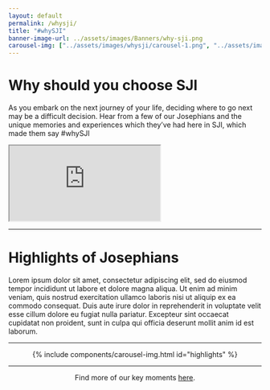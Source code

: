 ```yaml
---
layout: default
permalink: /whysji/
title: "#whySJI"
banner-image-url: ../assets/images/Banners/why-sji.png
carousel-img: ["../assets/images/whysji/carousel-1.png", "../assets/images/whysji/carousel-2.png", "../assets/images/whysji/carousel-3.png", "../assets/images/whysji/carousel-4.png", "../assets/images/whysji/carousel-5.png", "../assets/images/whysji/carousel-6.png", "../assets/images/whysji/carousel-7.png", "../assets/images/whysji/carousel-8.jpg", "../assets/images/whysji/carousel-9.jpg"]
---
```


<style>
  .flex-container {
    display: flex;
    gap: 1vw;
    margin: auto;
    flex-wrap: wrap;
    justify-content: center;
    overflow: hidden;
  }
</style>

# Why should you choose SJI
As you embark on the next journey of your life, deciding where to go next may be a difficult decision. Hear from a few of our Josephians and the unique memories and experiences which they’ve had here in SJI, which made them say #whySJI

<div class="video-container-outer">
  <div class="video-container">
    <iframe class="video" src="https://drive.google.com/file/d/1sEzflrmDGoJmKBRT9Dfuh1NnGnKM-DIc/preview" allow="autoplay"></iframe>
  </div>
</div>

---

# Highlights of Josephians
Lorem ipsum dolor sit amet, consectetur adipiscing elit, sed do eiusmod tempor incididunt ut labore et dolore magna aliqua. Ut enim ad minim veniam, quis nostrud exercitation ullamco laboris nisi ut aliquip ex ea commodo consequat. Duis aute irure dolor in reprehenderit in voluptate velit esse cillum dolore eu fugiat nulla pariatur. Excepteur sint occaecat cupidatat non proident, sunt in culpa qui officia deserunt mollit anim id est laborum.
<hr>
<div class="flex-container">
  {% include components/carousel-img.html id="highlights" %}
</div>
<hr>

<div style="width: 100%; text-align: center;">
  <p>Find more of our key moments <a class="external" href="https://www.flickr.com/photos/stjosephsinstitution/">here</a>.</p>
</div>